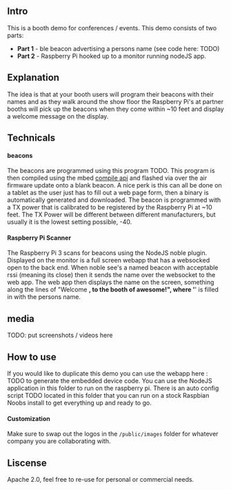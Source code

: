 ## Intro
This is a booth demo for conferences / events.  This demo consists of two parts:
- **Part 1** - ble beacon advertising a persons name (see code here: TODO)
- **Part 2** - Raspberry Pi hooked up to a monitor running nodeJS app. 

## Explanation
The idea is that at your booth users will program their beacons with their names and as they walk around the show floor the Raspberry Pi's at partner booths will pick up the beacons when they come within ~10 feet and display a welcome message on the display. 

## Technicals

#### beacons
The beacons are programmed using this program TODO. This program is then compiled using the mbed [compile api](https://developer.mbed.org/handbook/Compile-API) and flashed via over the air firmware update onto a blank beacon. A nice perk is this can all be done on a tablet as the user just has to fill out a web page form, then a binary is automatically generated and downloaded. The beacon is programmed with a TX power that is calibrated to be registered by the Raspberry Pi at ~10 feet. The TX Power will be different between different manufacturers, but usually it is the lowest setting possible, -40.

#### Raspberry Pi Scanner
The Raspberry Pi 3 scans for beacons using the NodeJS noble plugin. Displayed on the monitor is a full screen webapp that has a websocked open to the back end. When noble see's a named beacon with acceptable rssi (meaning its close) then it sends the name over the websocket to the web app. The web app then displays the name on the screen, something along the lines of "Welcome __, to the booth of awesome!", where '__' is filled in with the persons name. 

## media
TODO: put screenshots / videos here

## How to use
If you would like to duplicate this demo you can use the webapp here : TODO to generate the embedded device code. You can use the NodeJS application in this folder to run on the raspberry pi. There is an auto config script TODO located in this folder that you can run on a stock Raspbian Noobs install to get everything up and ready to go.

#### Customization
Make sure to swap out the logos in the `/public/images` folder for whatever company you are collaborating with. 

## Liscense
Apache 2.0, feel free to re-use for personal or commercial needs. 




